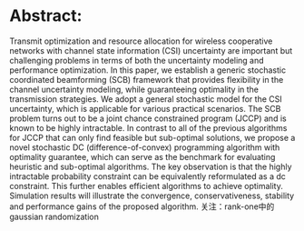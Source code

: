 # Abstract:

Transmit optimization and resource allocation for wireless cooperative networks with channel state information (CSI) uncertainty are important but challenging problems in terms of both the uncertainty modeling and performance optimization. In this paper, we establish a generic stochastic coordinated beamforming (SCB) framework that provides flexibility in the channel uncertainty modeling, while guaranteeing optimality in the transmission strategies. We adopt a general stochastic model for the CSI uncertainty, which is applicable for various practical scenarios. The SCB problem turns out to be a joint chance constrained program (JCCP) and is known to be highly intractable. In contrast to all of the previous algorithms for JCCP that can only find feasible but sub-optimal solutions, we propose a novel stochastic DC (difference-of-convex) programming algorithm with optimality guarantee, which can serve as the benchmark for evaluating heuristic and sub-optimal algorithms. The key observation is that the highly intractable probability constraint can be equivalently reformulated as a dc constraint. This further enables efficient algorithms to achieve optimality. Simulation results will illustrate the convergence, conservativeness, stability and performance gains of the proposed algorithm.
 关注：rank-one中的gaussian randomization

